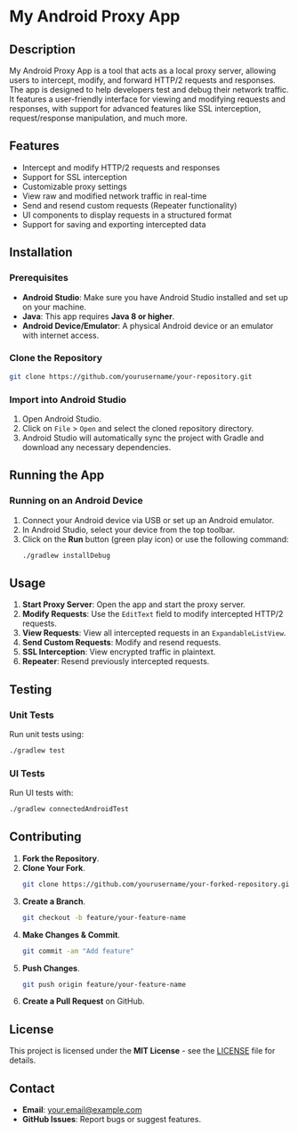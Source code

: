 # My Android Proxy App

## Description
My Android Proxy App is a tool that acts as a local proxy server, allowing users to intercept, modify, and forward HTTP/2 requests and responses. The app is designed to help developers test and debug their network traffic. It features a user-friendly interface for viewing and modifying requests and responses, with support for advanced features like SSL interception, request/response manipulation, and much more.

## Features
- Intercept and modify HTTP/2 requests and responses
- Support for SSL interception
- Customizable proxy settings
- View raw and modified network traffic in real-time
- Send and resend custom requests (Repeater functionality)
- UI components to display requests in a structured format
- Support for saving and exporting intercepted data

## Installation

### Prerequisites
- **Android Studio**: Make sure you have Android Studio installed and set up on your machine.
- **Java**: This app requires **Java 8 or higher**.
- **Android Device/Emulator**: A physical Android device or an emulator with internet access.

### Clone the Repository
```bash
git clone https://github.com/yourusername/your-repository.git
```

### Import into Android Studio
1. Open Android Studio.
2. Click on `File` > `Open` and select the cloned repository directory.
3. Android Studio will automatically sync the project with Gradle and download any necessary dependencies.

## Running the App

### Running on an Android Device
1. Connect your Android device via USB or set up an Android emulator.
2. In Android Studio, select your device from the top toolbar.
3. Click on the **Run** button (green play icon) or use the following command:
   ```bash
   ./gradlew installDebug
   ```

## Usage
1. **Start Proxy Server**: Open the app and start the proxy server.
2. **Modify Requests**: Use the `EditText` field to modify intercepted HTTP/2 requests.
3. **View Requests**: View all intercepted requests in an `ExpandableListView`.
4. **Send Custom Requests**: Modify and resend requests.
5. **SSL Interception**: View encrypted traffic in plaintext.
6. **Repeater**: Resend previously intercepted requests.

## Testing

### Unit Tests
Run unit tests using:
```bash
./gradlew test
```

### UI Tests
Run UI tests with:
```bash
./gradlew connectedAndroidTest
```

## Contributing

1. **Fork the Repository**.
2. **Clone Your Fork**.
   ```bash
   git clone https://github.com/yourusername/your-forked-repository.git
   ```
3. **Create a Branch**.
   ```bash
   git checkout -b feature/your-feature-name
   ```
4. **Make Changes & Commit**.
   ```bash
   git commit -am "Add feature"
   ```
5. **Push Changes**.
   ```bash
   git push origin feature/your-feature-name
   ```
6. **Create a Pull Request** on GitHub.

## License
This project is licensed under the **MIT License** - see the [LICENSE](LICENSE) file for details.

## Contact
- **Email**: your.email@example.com
- **GitHub Issues**: Report bugs or suggest features.

